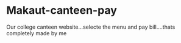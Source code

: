# Makaut-canteen-pay
Our college canteen website...selecte the menu and pay bill....thats completely made by me
